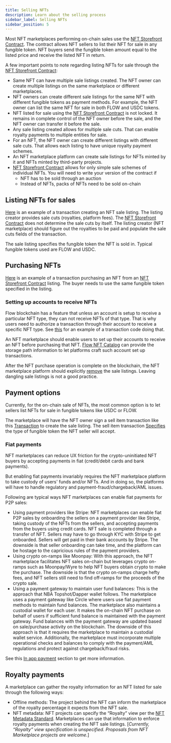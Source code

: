 ```yaml
---
title: Selling NFTs
description: Learn about the selling process
sidebar_label: Selling NFTs
sidebar_position: 5
---
```


Most NFT marketplaces performing on-chain sales use the [NFT Storefront Contract](https://github.com/onflow/nft-storefront). The contract allows NFT sellers to list their NFT for sale in any fungible token. NFT buyers send the fungible token amount equal to the listed price and receive the listed NFT in return.

A few important points to note regarding listing NFTs for sale through the [NFT Storefront Contract](https://github.com/onflow/nft-storefront):

- Same NFT can have multiple sale listings created. The NFT owner can create multiple listings on the same marketplace or different marketplaces.
- NFT owners can create different sale listings for the same NFT with different fungible tokens as payment methods. For example, the NFT owner can list the same NFT for sale in both FLOW and USDC tokens.
- NFT listed for sale using the [NFT Storefront Contract](https://github.com/onflow/nft-storefront) is not locked. It remains in complete control of the NFT owner before the sale, and the NFT owner can transfer it before the sale.
- Any sale listing created allows for multiple sale cuts. That can enable royalty payments to multiple entities for sale.
- For an NFT, the NFT owner can create different listings with different sale cuts. That allows each listing to have unique royalty payment schemes.
- An NFT marketplace platform can create sale listings for NFTs minted by it and NFTs minted by third-party projects.
- [NFT Storefront Contract](https://github.com/onflow/nft-storefront) allows for only simple sale schemes of individual NFTs. You will need to write your version of the contract if
  - NFT has to be sold through an auction
  - Instead of NFTs, packs of NFTs need to be sold on-chain

## Listing NFTs for sales

[Here](https://github.com/onflow/nft-storefront/blob/main/transactions/sell_item.cdc) is an example of a transaction creating an NFT sale listing. The listing creator provides sale cuts (royalties, platform fees). The [NFT Storefront Contract](https://github.com/onflow/nft-storefront) does not determine the sale cuts by itself. The listing creator (NFT marketplace) should figure out the royalties to be paid and populate the sale cuts fields of the transaction.

The sale listing specifies the fungible token the NFT is sold in. Typical fungible tokens used are FLOW and USDC.

## Purchasing NFTs

[Here](https://github.com/onflow/nft-storefront/blob/main/transactions/buy_item.cdc) is an example of a transaction purchasing an NFT from an [NFT Storefront Contract](https://github.com/onflow/nft-storefront) listing. The buyer needs to use the same fungible token specified in the listing.

### Setting up accounts to receive NFTs

Flow blockchain has a feature that unless an account is setup to receive a particular NFT type, they can not receive NFTs of that type. That is why users need to authorize a transaction through their account to receive a specific NFT type. See [this](https://github.com/StarlyIO/flowfest-contracts/blob/master/transactions/setup_account.cdc#L218) for an example of a transaction code doing that.

An NFT marketplace should enable users to set up their accounts to receive an NFT before purchasing that NFT. [Flow NFT Catalog](https://github.com/dapperlabs/nft-catalog) can provide the storage path information to let platforms craft such account set up transactions.

After the NFT purchase operation is complete on the blockchain, the NFT marketplace platform should explicitly [remove](https://github.com/onflow/nft-storefront/blob/main/transactions/cleanup_purchased_listings.cdc) the sale listings. Leaving dangling sale listings is not a good practice.

## Payment options

Currently, for the on-chain sale of NFTs, the most common option is to let sellers list NFTs for sale in fungible tokens like USDC or FLOW.

The marketplace will have the NFT owner sign a sell item transaction like this [Transaction](https://github.com/onflow/nft-storefront/blob/main/transactions/sell_item.cdc) to create the sale listing. The sell item transaction [Specifies](https://github.com/onflow/nft-storefront/blob/main/transactions/sell_item.cdc#L35) the type of fungible token the NFT seller will accept.

### Fiat payments

NFT marketplaces can reduce UX friction for the crypto-uninitiated NFT buyers by accepting payments in fiat (credit/debit cards and bank payments).

But enabling fiat payments invariably requires the NFT marketplace platform to take custody of users' funds and/or NFTs. And in doing so, the platforms will have to handle regulatory and payment-fraud/chargeback/AML issues.

Following are typical ways NFT marketplaces can enable fiat payments for P2P sales:

- Using payment providers like Stripe: NFT marketplaces can enable fiat P2P sales by onboarding the sellers on a payment provider like Stripe, taking custody of the NFTs from the sellers, and accepting payments from the buyers using credit cards. NFT sale is completed through a transfer of NFT. Sellers may have to go through KYC with Stripe to get onboarded. Sellers will get paid in their bank accounts by Stripe. The downside is that seller onboarding can take time, and the platform can be hostage to the capricious rules of the payment providers.
- Using crypto on-ramps like Moonpay: With this approach, the NFT marketplace facilitates NFT sales on-chain but leverages crypto on-ramps such as Moonpay/Wyre to help NFT buyers obtain crypto to make the purchase. The downside is that the crypto on-ramps charge hefty fees, and NFT sellers still need to find off-ramps for the proceeds of the crypto sale.
- Using a payment gateway to maintain user fund balances: This is the approach that NBA Topshot/Dapper wallet follows. The marketplace uses a payment gateway like Circle where users use fiat payment methods to maintain fund balances. The marketplace also maintains a custodial wallet for each user. It makes the on-chain NFT purchase on behalf of users if sufficient fund balance is maintained with the payment gateway. Fund balances with the payment gateway are updated based on sale/purchase activity on the blockchain. The downside of this approach is that it requires the marketplace to maintain a custodial wallet service. Additionally, the marketplace must incorporate multiple operational checks and balances to comply with the payment/AML regulations and protect against chargeback/fraud risks.

See this [In app payment](./in-dapp-payments) section to get more information.

## Royalty payments

A marketplace can gather the royalty information for an NFT listed for sale through the following ways:

- Offline methods: The project behind the NFT can inform the marketplace of the royalty percentage it expects from the NFT sale.
- NFT metadata: NFT projects can specify the “Royalty” view per the [NFT Metadata Standard](https://github.com/onflow/flow-nft/#nft-metadata). Marketplaces can use that information to enforce royalty payments when creating the NFT sale listings. [_Currently, “Royalty” view specification is unspecified. Proposals from NFT Marketplace projects are welcome._]
